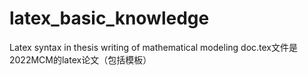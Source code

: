 # latex_basic_knowledge
Latex  syntax in thesis writing of mathematical modeling
doc.tex文件是2022MCM的latex论文（包括模板）
